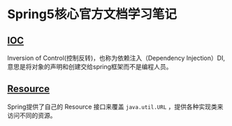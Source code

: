 # Spring5核心官方文档学习笔记

## [IOC](./spring-doc-IOC.md)
Inversion of Control(控制反转)，也称为依赖注入（Dependency Injection）DI,意思是将对象的声明和创建交给spring框架而不是编程人员。

## [Resource](./spring-doc-Resource.md)
Spring提供了自己的 Resource 接口来覆盖 `java.util.URL` ，提供各种实现类来访问不同的资源。
